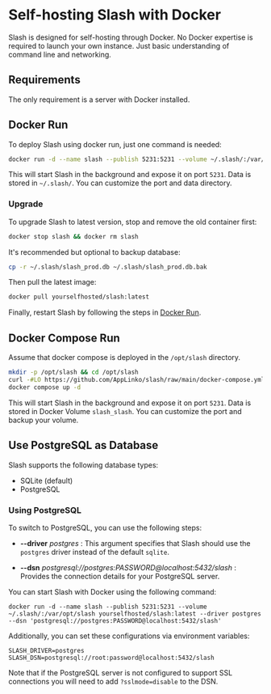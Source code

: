 # Self-hosting Slash with Docker

Slash is designed for self-hosting through Docker. No Docker expertise is required to launch your own instance. Just basic understanding of command line and networking.

## Requirements

The only requirement is a server with Docker installed.

## Docker Run

To deploy Slash using docker run, just one command is needed:

```bash
docker run -d --name slash --publish 5231:5231 --volume ~/.slash/:/var/opt/slash yourselfhosted/slash:latest
```

This will start Slash in the background and expose it on port `5231`. Data is stored in `~/.slash/`. You can customize the port and data directory.

### Upgrade

To upgrade Slash to latest version, stop and remove the old container first:

```bash
docker stop slash && docker rm slash
```

It's recommended but optional to backup database:

```bash
cp -r ~/.slash/slash_prod.db ~/.slash/slash_prod.db.bak
```

Then pull the latest image:

```bash
docker pull yourselfhosted/slash:latest
```

Finally, restart Slash by following the steps in [Docker Run](#docker-run).

## Docker Compose Run

Assume that docker compose is deployed in the `/opt/slash` directory.

```bash
mkdir -p /opt/slash && cd /opt/slash
curl -#LO https://github.com/AppLinko/slash/raw/main/docker-compose.yml
docker compose up -d
```

This will start Slash in the background and expose it on port `5231`. Data is stored in Docker Volume `slash_slash`. You can customize the port and backup your volume.

## Use PostgreSQL as Database

Slash supports the following database types:

- SQLite (default)
- PostgreSQL

### Using PostgreSQL

To switch to PostgreSQL, you can use the following steps:

- **--driver** _postgres_ : This argument specifies that Slash should use the `postgres` driver instead of the default `sqlite`.

- **--dsn** _postgresql://postgres:PASSWORD@localhost:5432/slash_ : Provides the connection details for your PostgreSQL server.

You can start Slash with Docker using the following command:

```shell
docker run -d --name slash --publish 5231:5231 --volume ~/.slash/:/var/opt/slash yourselfhosted/slash:latest --driver postgres --dsn 'postgresql://postgres:PASSWORD@localhost:5432/slash'
```

Additionally, you can set these configurations via environment variables:

```shell
SLASH_DRIVER=postgres
SLASH_DSN=postgresql://root:password@localhost:5432/slash
```

Note that if the PostgreSQL server is not configured to support SSL connections you will need to add `?sslmode=disable` to the DSN.
